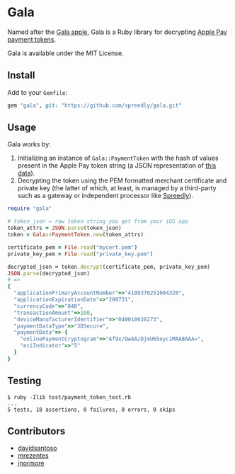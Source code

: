 # Gala

Named after the [Gala apple](http://en.wikipedia.org/wiki/Gala_(apple)), Gala is a Ruby library for decrypting [Apple Pay payment tokens](https://developer.apple.com/library/ios/documentation/PassKit/Reference/PaymentTokenJSON/PaymentTokenJSON.html).

Gala is available under the MIT License.

## Install

Add to your `Gemfile`:

```ruby
gem "gala", git: "https://github.com/spreedly/gala.git"
```

## Usage

Gala works by:

1. Initializing an instance of `Gala::PaymentToken` with the hash of values present in the Apple Pay token string (a JSON representation of [this data](https://developer.apple.com/library/ios/documentation/PassKit/Reference/PaymentTokenJSON/PaymentTokenJSON.html)).
2. Decrypting the token using the PEM formatted merchant certificate and private key (the latter of which, at least, is managed by a third-party such as a gateway or independent processor like [Spreedly](https://spreedly.com)).

```ruby
require "gala"

# token_json = raw token string you get from your iOS app
token_attrs = JSON.parse(token_json)
token = Gala::PaymentToken.new(token_attrs)

certificate_pem = File.read("mycert.pem")
private_key_pem = File.read("private_key.pem")

decrypted_json = token.decrypt(certificate_pem, private_key_pem)
JSON.parse(decrypted_json)
# =>
{
  "applicationPrimaryAccountNumber"=>"4109370251004320",
  "applicationExpirationDate"=>"200731",
  "currencyCode"=>"840",
  "transactionAmount"=>100,
  "deviceManufacturerIdentifier"=>"040010030273",
  "paymentDataType"=>"3DSecure",
  "paymentData"=> {
    "onlinePaymentCryptogram"=>"Af9x/QwAA/DjmU65oyc1MAABAAA=",
    "eciIndicator"=>"5"
  }
}
```

## Testing

```session
$ ruby -Ilib test/payment_token_test.rb
...
5 tests, 18 assertions, 0 failures, 0 errors, 0 skips
```

## Contributors

* [davidsantoso](https://github.com/davidsantoso)
* [mrezentes](https://github.com/mrezentes)
* [jnormore](https://github.com/jnormore)
